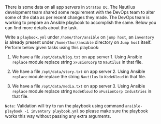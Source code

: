 There is some data on all app servers in `Stratos DC`. The Nautilus development team shared some requirement with the DevOps team to alter some of the data as per recent changes they made. The DevOps team is working to prepare an Ansible playbook to accomplish the same. Below you can find more details about the task.


Write a `playbook.yml` under `/home/thor/ansible` on `jump host`, an `inventory` is already present under `/home/thor/ansible` directory on `Jump host` itself. Perform below given tasks using this playbook:


1. We have a file `/opt/data/blog.txt` on app server 1. Using Ansible `replace` module replace string `xFusionCorp` to `Nautilus` in that file.


2. We have a file `/opt/data/story.txt` on app server 2. Using Ansible `replace` module replace the string `Nautilus` to `KodeKloud` in that file.


3. We have a file `/opt/data/media.txt` on app server 3. Using Ansible `replace` module replace string `KodeKloud` to `xFusionCorp Industries` in that file.


`Note:` Validation will try to run the playbook using command `ansible-playbook -i inventory playbook.yml` so please make sure the playbook works this way without passing any extra arguments.